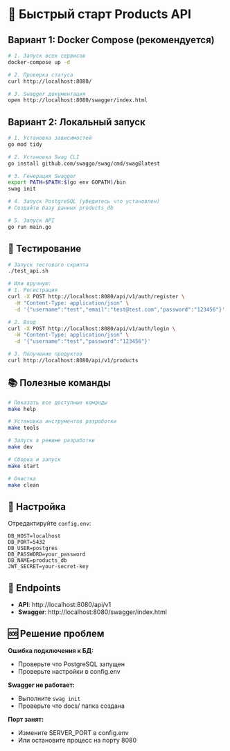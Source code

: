 # 🚀 Быстрый старт Products API

## Вариант 1: Docker Compose (рекомендуется)

```bash
# 1. Запуск всех сервисов
docker-compose up -d

# 2. Проверка статуса
curl http://localhost:8080/

# 3. Swagger документация
open http://localhost:8080/swagger/index.html
```

## Вариант 2: Локальный запуск

```bash
# 1. Установка зависимостей
go mod tidy

# 2. Установка Swag CLI
go install github.com/swaggo/swag/cmd/swag@latest

# 3. Генерация Swagger
export PATH=$PATH:$(go env GOPATH)/bin
swag init

# 4. Запуск PostgreSQL (убедитесь что установлен)
# Создайте базу данных products_db

# 5. Запуск API
go run main.go
```

## 🧪 Тестирование

```bash
# Запуск тестового скрипта
./test_api.sh

# Или вручную:
# 1. Регистрация
curl -X POST http://localhost:8080/api/v1/auth/register \
  -H "Content-Type: application/json" \
  -d '{"username":"test","email":"test@test.com","password":"123456"}'

# 2. Вход
curl -X POST http://localhost:8080/api/v1/auth/login \
  -H "Content-Type: application/json" \
  -d '{"username":"test","password":"123456"}'

# 3. Получение продуктов
curl http://localhost:8080/api/v1/products
```

## 📚 Полезные команды

```bash
# Показать все доступные команды
make help

# Установка инструментов разработки
make tools

# Запуск в режиме разработки
make dev

# Сборка и запуск
make start

# Очистка
make clean
```

## 🔧 Настройка

Отредактируйте `config.env`:
```env
DB_HOST=localhost
DB_PORT=5432
DB_USER=postgres
DB_PASSWORD=your_password
DB_NAME=products_db
JWT_SECRET=your-secret-key
```

## 📍 Endpoints

- **API**: http://localhost:8080/api/v1
- **Swagger**: http://localhost:8080/swagger/index.html


## 🆘 Решение проблем

**Ошибка подключения к БД:**
- Проверьте что PostgreSQL запущен
- Проверьте настройки в config.env

**Swagger не работает:**
- Выполните `swag init`
- Проверьте что docs/ папка создана

**Порт занят:**
- Измените SERVER_PORT в config.env
- Или остановите процесс на порту 8080 
